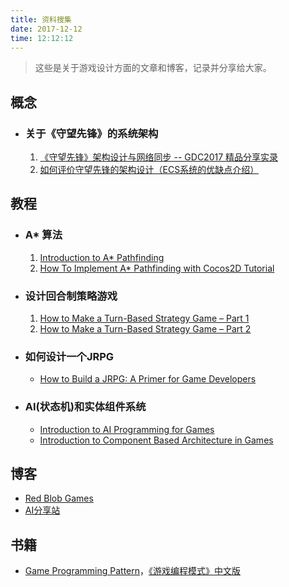 ```yaml
---
title: 资料搜集
date: 2017-12-12
time: 12:12:12
---
```

> 这些是关于游戏设计方面的文章和博客，记录并分享给大家。


## 概念
- ### 关于《守望先锋》的系统架构  

    1. [《守望先锋》架构设计与网络同步 -- GDC2017 精品分享实录](http://gad.qq.com/article/detail/28682)
    2. [如何评价守望先锋的架构设计（ECS系统的优缺点介绍）](https://www.zhihu.com/question/61169850)


## 教程

- ### A* 算法  

    1. [Introduction to A* Pathfinding](https://www.raywenderlich.com/4946/introduction-to-a-pathfinding)
    2. [How To Implement A* Pathfinding with Cocos2D Tutorial](https://www.raywenderlich.com/4970/how-to-implement-a-pathfinding-with-cocos2d-tutorial)

- ### 设计回合制策略游戏  

    1. [How to Make a Turn-Based Strategy Game – Part 1](https://www.raywenderlich.com/12022/how-to-make-a-turn-based-strategy-game-part-1)
    1. [How to Make a Turn-Based Strategy Game – Part 2](https://www.raywenderlich.com/12110/how-to-make-a-turn-based-strategy-game-part-2)

- ### 如何设计一个JRPG  

    - [How to Build a JRPG: A Primer for Game Developers](https://gamedevelopment.tutsplus.com/articles/how-to-build-a-jrpg-a-primer-for-game-developers--gamedev-6676)

- ### AI(状态机)和实体组件系统  

    - [Introduction to AI Programming for Games](https://www.raywenderlich.com/24824/introduction-to-ai-programming-for-games)
    - [Introduction to Component Based Architecture in Games](https://www.raywenderlich.com/24878/introduction-to-component-based-architecture-in-games)



## 博客

- [Red Blob Games ](http://www.redblobgames.com/)
- [AI分享站](http://www.aisharing.com/)

## 书籍
- [Game Programming Pattern](http://gameprogrammingpatterns.com/contents.html)，[《游戏编程模式》中文版](http://gpp.tkchu.me/)